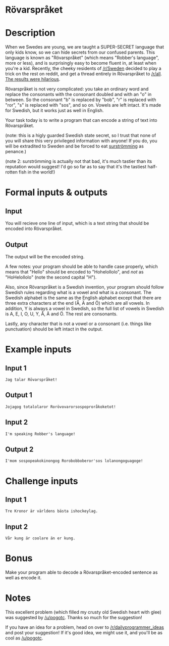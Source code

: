 # Rövarspråket
<div class="md"><h1>Description</h1>
<p>When we Swedes are young, we are taught a SUPER-SECRET language that only kids know, so we can hide secrets from our confused parents. This language is known as "Rövarspråket" (which means "Robber's language", more or less), and is surprisingly easy to become fluent in, at least when you're a kid. Recently, the cheeky residents of <a href="/r/Sweden">/r/Sweden</a> decided to play a trick on the rest on reddit, and get a thread entirely in Rövarspråket to <a href="/r/all">/r/all</a>. <a href="http://np.reddit.com/r/sweden/comments/301sqr/dodetot_%C3%A4ror_fof%C3%B6ror_lolitote/">The results were hilarious</a>. </p>
<p>Rövarspråket is not very complicated: you take an ordinary word and replace the consonants with the consonant doubled and with an "o" in between. So the consonant "b" is replaced by "bob", "r" is replaced with "ror", "s" is replaced with "sos", and so on. Vowels are left intact. It's made for Swedish, but it works just as well in English.</p>
<p>Your task today is to write a program that can encode a string of text into Rövarspråket. </p>
<p>(note: this is a higly guarded Swedish state secret, so I trust that none of you will share this very privileged information with anyone! If you do, you will be extradited to Sweden and be forced to eat <a href="http://en.wikipedia.org/wiki/Surstr%C3%B6mming">surströmming</a> as penance.)</p>
<p>(note 2: surströmming is actually not that bad, it's much tastier than its reputation would suggest! I'd go so far as to say that it's the tastiest half-rotten fish in the world!)</p>
<h1>Formal inputs &amp; outputs</h1>
<h2>Input</h2>
<p>You will recieve one line of input, which is a text string that should be encoded into Rövarspråket. </p>
<h2>Output</h2>
<p>The output will be the encoded string. </p>
<p>A few notes: your program should be able to handle case properly, which means that "Hello" should be encoded to "Hohelollolo", and <em>not</em> as "HoHelollolo" (note the second capital "H"). </p>
<p>Also, since Rövarspråket is a Swedish invention, your program should follow Swedish rules regarding what is a vowel and what is a consonant. The Swedish alphabet is the same as the English alphabet except that there are three extra characters at the end (Å, Ä and Ö) which are all vowels. In addition, Y is always a vowel in Swedish, so the full list of vowels in Swedish is A, E, I, O, U, Y, Å, Ä and Ö. The rest are consonants.</p>
<p>Lastly, any character that is not a vowel or a consonant (i.e. things like punctuation) should be left intact in the output. </p>
<h1>Example inputs</h1>
<h2>Input 1</h2>
<pre><code>Jag talar Rövarspråket!
</code></pre>
<h2>Output 1</h2>
<pre><code>Jojagog totalolaror Rorövovarorsospoproråkoketot!
</code></pre>
<h2>Input 2</h2>
<pre><code>I'm speaking Robber's language!
</code></pre>
<h2>Output 2</h2>
<pre><code>I'mom sospopeakokinongog Rorobobboberor'sos lolanongoguagoge!
</code></pre>
<h1>Challenge inputs</h1>
<h2>Input 1</h2>
<pre><code>Tre Kronor är världens bästa ishockeylag.
</code></pre>
<h2>Input 2</h2>
<pre><code>Vår kung är coolare än er kung. 
</code></pre>
<h1>Bonus</h1>
<p>Make your program able to decode a Rövarspråket-encoded sentence as well as encode it. </p>
<h1>Notes</h1>
<p>This excellent problem (which filled my crusty old Swedish heart with glee) was suggested by <a href="/u/pogotc">/u/pogotc</a>. Thanks so much for the suggestion!</p>
<p>If you have an idea for a problem, head on over to <a href="/r/dailyprogrammer_ideas">/r/dailyprogrammer_ideas</a> and post your suggestion! If it's good idea, we might use it, and you'll be as cool as <a href="/u/pogotc">/u/pogotc</a>. </p>
</div>
